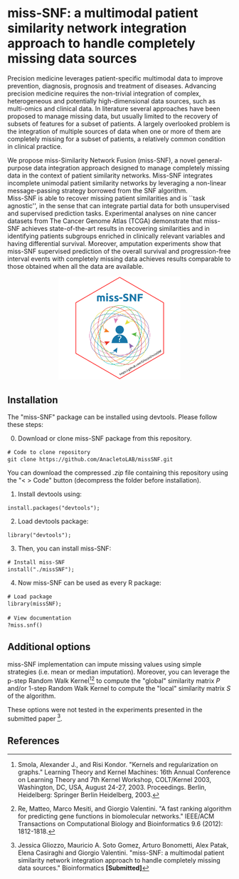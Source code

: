 # miss-SNF: a multimodal patient similarity network integration approach to handle completely missing data sources

Precision medicine leverages patient-specific multimodal data to improve prevention, diagnosis, prognosis and treatment of diseases. Advancing precision medicine requires the non-trivial integration of complex, heterogeneous and potentially high-dimensional data sources, such as multi-omics and clinical data. 
In literature several  approaches have been proposed to manage missing data, but usually limited to the recovery of subsets of features for a subset of patients. A largely overlooked problem is the integration of multiple sources of data when one or more of them are completely missing for a subset of patients, a relatively common condition  in clinical practice.

We propose miss-Similarity Network Fusion (miss-SNF), a novel general-purpose data integration approach designed to manage completely missing data in the context of patient similarity networks.
Miss-SNF integrates incomplete unimodal patient similarity networks by leveraging a non-linear message-passing strategy borrowed from the SNF algorithm.  
Miss-SNF is able to recover missing patient similarities and is ``task agnostic'', in the sense that can integrate partial data for both unsupervised and supervised prediction tasks.
Experimental analyses on nine cancer datasets from The Cancer Genome Atlas (TCGA) demonstrate that miss-SNF achieves state-of-the-art results in recovering similarities and in identifying patients subgroups enriched in clinically relevant variables and having differential survival. Moreover, amputation experiments show that miss-SNF supervised prediction of the overall survival and progression-free interval events with completely missing data achieves results comparable to those obtained when all the data are available.

<div align="center">
<img src="./man/figures/miss-SNF_logo.svg" alt="miss-SNF logo" width="275"/>
</div>

## Installation

The "miss-SNF" package can be installed using devtools. Please
follow these steps:

0. Download or clone miss-SNF package from this repository.

```
# Code to clone repository
git clone https://github.com/AnacletoLAB/missSNF.git
```

You can download the compressed _.zip_ file containing this repository using the "< > Code" button (decompress the folder before installation).

1. Install devtools using:

```
install.packages("devtools");
```

2. Load devtools package:

```
library("devtools");
```

3. Then, you can install miss-SNF:

```
# Install miss-SNF
install("./missSNF");
```

4. Now miss-SNF can be used as every R package:

```
# Load package
library(missSNF);

# View documentation
?miss.snf()
```

## Additional options

miss-SNF implementation can impute missing values using simple strategies (i.e. mean or median imputation). Moreover, you can leverage the p-step Random Walk Kernel[^2][^3] to compute the "global" similarity matrix $P$ and/or 1-step Random Walk Kernel to compute the "local" similarity matrix $S$ of the algorithm. 

These options were not tested in the experiments presented in the submitted paper [^1].

## References
[^1]: Jessica Gliozzo, Mauricio A. Soto Gomez, Arturo Bonometti, Alex Patak, Elena Casiraghi and Giorgio Valentini. "miss-SNF: a multimodal patient similarity network integration approach to handle completely missing data sources." Bioinformatics **[Submitted]**

[^2]: Smola, Alexander J., and Risi Kondor. "Kernels and regularization on graphs." Learning Theory and Kernel Machines: 16th Annual Conference on Learning Theory and 7th Kernel Workshop, COLT/Kernel 2003, Washington, DC, USA, August 24-27, 2003. Proceedings. Berlin, Heidelberg: Springer Berlin Heidelberg, 2003.

[^3]: Re, Matteo, Marco Mesiti, and Giorgio Valentini. "A fast ranking algorithm for predicting gene functions in biomolecular networks." IEEE/ACM Transactions on Computational Biology and Bioinformatics 9.6 (2012): 1812-1818.

